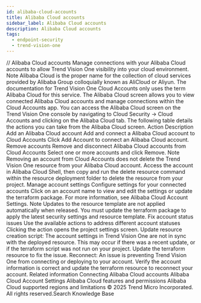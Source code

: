 ```yaml
---
id: alibaba-cloud-accounts
title: Alibaba Cloud accounts
sidebar_label: Alibaba Cloud accounts
description: Alibaba Cloud accounts
tags:
  - endpoint-security
  - trend-vision-one
---
```


/*<![CDATA[*/ $('#title').html($('meta[name=map-description]').attr('content')); /*]]>*/ Alibaba Cloud accounts Manage connections with your Alibaba Cloud accounts to allow Trend Vision One visibility into your cloud environment. Note Alibaba Cloud is the proper name for the collection of cloud services provided by Alibaba Group colloquially known as AliCloud or Aliyun. The documentation for Trend Vision One Cloud Accounts only uses the term Alibaba Cloud for this service. The Alibaba Cloud screen allows you to view connected Alibaba Cloud accounts and manage connections within the Cloud Accounts app. You can access the Alibaba Cloud screen on the Trend Vision One console by navigating to Cloud Security → Cloud Accounts and clicking on the Alibaba Cloud tab. The following table details the actions you can take from the Alibaba Cloud screen. Action Description Add an Alibaba Cloud account Add and connect a Alibaba Cloud account to Cloud Accounts Click Add Account to connect an Alibaba Cloud account. Remove accounts Remove and disconnect Alibaba Cloud accounts from Cloud Accounts Select one or more accounts and click Remove. Note Removing an account from Cloud Accounts does not delete the Trend Vision One resource from your Alibaba Cloud account. Access the account in Alibaba Cloud Shell, then copy and run the delete resource command within the resource deployment folder to delete the resource from your project. Manage account settings Configure settings for your connected accounts Click on an account name to view and edit the settings or update the terraform package. For more information, see Alibaba Cloud Account Settings. Note Updates to the resource template are not applied automatically when released. You must update the terraform package to apply the latest security settings and resource template. Fix account status issues Use the available actions to address different account statuses Clicking the action opens the project settings screen. Update resource creation script: The account settings in Trend Vision One are not in sync with the deployed resource. This may occur if there was a recent update, or if the terraform script was not run on your project. Update the terraform resource to fix the issue. Reconnect: An issue is preventing Trend Vision One from connecting or deploying to your account. Verify the account information is correct and update the terraform resource to reconnect your account. Related information Connecting Alibaba Cloud accounts Alibaba Cloud Account Settings Alibaba Cloud features and permissions Alibaba Cloud supported regions and limitations © 2025 Trend Micro Incorporated. All rights reserved.Search Knowledge Base